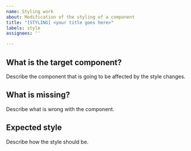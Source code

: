 ```yaml
---
name: Styling work
about: Modification of the styling of a component
title: "[STYLING] <your title goes here>"
labels: style
assignees: ''

---
```


## What is the target component? 

Describe the component that is going to be affected by the style changes.

## What is missing? 

Describe what is wrong with the component.

## Expected style 

Describe how the style should be.
